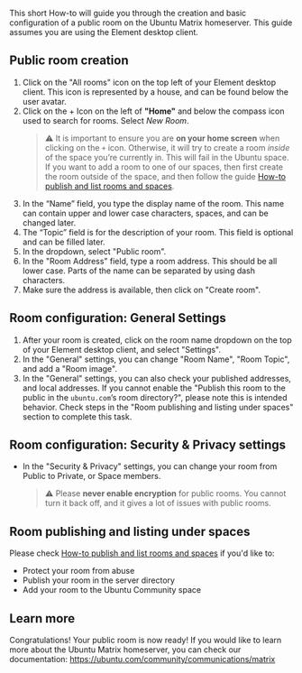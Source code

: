 This short How-to will guide you through the creation and basic configuration of a public room on the Ubuntu Matrix homeserver. This guide assumes you are using the Element desktop client.

## Public room creation

1. Click on the "All rooms" icon on the top left of your Element desktop client. This icon is represented by a house, and can be found below the user avatar.
2. Click on the + Icon on the left of **"Home"** and below the compass icon used to search for rooms. Select *New Room*.
   > :warning: It is important to ensure you are **on your home screen** when clicking on the `+` icon. Otherwise, it will try to create a room *inside* of the space you’re currently in. This will fail in the Ubuntu space. If you want to add a room to one of our spaces, then first create the room outside of the space, and then follow the guide [How-to publish and list rooms and spaces](https://ubuntu.com/community/communications/matrix/rooms-spaces).
3. In the “Name” field, you type the display name of the room. This name can contain upper and lower case characters, spaces, and can be changed later.
4. The “Topic” field is for the description of your room. This field is optional and can be filled later.
5. In the dropdown, select "Public room".
6. In the "Room Address" field, type a room address. This should be all lower case. Parts of the name can be separated by using dash characters. 
7. Make sure the address is available, then click on "Create room".


## Room configuration: General Settings

1. After your room is created, click on the room name dropdown on the top of your Element desktop client, and select "Settings".
2. In the "General" settings, you can change "Room Name", "Room Topic", and add a "Room image".
3. In the "General" settings, you can also check your published addresses, and local addresses. If you cannot enable the "Publish this room to the public in the `ubuntu.com`’s room directory?", please note this is intended behavior. Check steps in the "Room publishing and listing under spaces" section to complete this task.

## Room configuration: Security & Privacy settings

* In the "Security & Privacy" settings, you can change your room from Public to Private, or Space members.
   > :warning: Please **never enable encryption** for public rooms. You cannot turn it back off, and it gives a lot of issues with public rooms.

## Room publishing and listing under spaces

Please check [How-to publish and list rooms and spaces](https://ubuntu.com/community/communications/matrix/rooms-spaces) if you'd like to:

* Protect your room from abuse
* Publish your room in the server directory
* Add your room to the Ubuntu Community space

## Learn more

Congratulations! Your public room is now ready! If you would like to learn more about the Ubuntu Matrix homeserver, you can check our documentation: https://ubuntu.com/community/communications/matrix